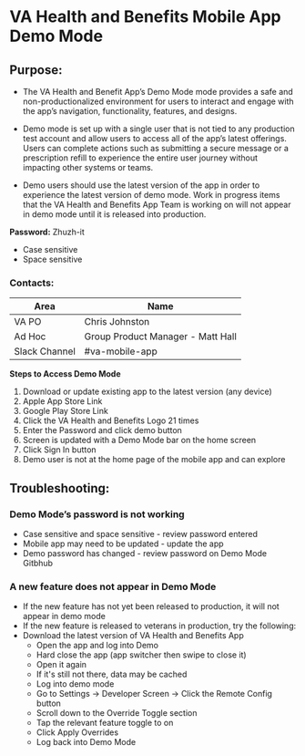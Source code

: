 
# VA Health and Benefits Mobile App Demo Mode #

## Purpose: ##

* The VA Health and Benefit App’s Demo Mode mode provides a safe and non-productionalized environment for users to interact and engage with the app’s navigation, functionality, features, and designs.

* Demo mode is set up with a single user that is not tied to any production test account and allow users to access all of the app’s latest offerings. Users can complete actions such as submitting a secure message or a prescription refill to experience the entire user journey without impacting other systems or teams. 

* Demo users should use the latest version of the app in order to experience the latest version of demo mode. Work in progress items that the VA Health and Benefits App Team is working on will not appear in demo mode until it is released into production. 


**Password:** Zhuzh-it
* Case sensitive
* Space sensitive

### Contacts: ###
Area | Name 
------ | ------
VA PO | Chris Johnston
Ad Hoc | Group Product Manager - Matt Hall
Slack Channel  | #va-mobile-app



**Steps to Access Demo Mode**
 1.    Download or update existing app to the latest version (any device)
 2.   Apple App Store Link
 3.    Google Play Store Link
 4.    Click the VA Health and Benefits Logo 21 times
 5.    Enter the Password and click demo button
 6.    Screen is updated with a Demo Mode bar on the home screen
 7.    Click Sign In button 
 8.    Demo user is not at the home page of the mobile app and can explore 





## Troubleshooting: ##

### Demo Mode’s password is not working
- Case sensitive and space sensitive - review password entered 
- Mobile app may need to be updated - update the app 
- Demo password has changed - review password on Demo Mode Gitbhub

### A new feature does not appear in Demo Mode 
- If the new feature has not yet been released to production, it will not appear in demo mode
- If the new feature is released to veterans in production, try the following:
- Download the latest version of VA Health and Benefits App 
  - Open the app and log into Demo
  - Hard close the app (app switcher then swipe to close it) 
  - Open it again
   - If it's still not there, data may be cached 
   - Log into demo mode
   - Go to Settings -> Developer Screen -> Click the Remote Config button 
   - Scroll down to the Override Toggle section 
   - Tap the relevant feature toggle to on 
   - Click Apply Overrides 
   - Log back into Demo Mode
